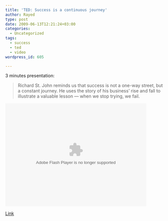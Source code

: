 ```yaml
---
title: 'TED: Success is a continuous journey'
author: Rayed
type: post
date: 2009-06-13T12:21:24+03:00
categories:
  - Uncategorized
tags:
  - success
  - ted
  - video
wordpress_id: 605

---
```

<p>3 minutes presentation:</p>
<blockquote><p>Richard St. John reminds us that success is not a one-way street, but a constant journey. He uses the story of his business&#8217; rise and fall to illustrate a valuable lesson &#8212; when we stop trying, we fail.
</p></blockquote>
<p><object width="446" height="326"><param name="movie" value="http://video.ted.com/assets/player/swf/EmbedPlayer.swf"></param><param name="allowFullScreen" value="true" /><param name="wmode" value="transparent"></param><param name="bgColor" value="#ffffff"></param><param name="flashvars" value="vu=http://video.ted.com/talks/embed/RichardStJohn_2009U-embed_high.flv&#038;su=http://images.ted.com/images/ted/tedindex/embed-posters/RichardStJohn-2009U.embed_thumbnail.jpg&#038;vw=432&#038;vh=240&#038;ap=0&#038;ti=572" /><embed src="http://video.ted.com/assets/player/swf/EmbedPlayer.swf" pluginspace="http://www.macromedia.com/go/getflashplayer" type="application/x-shockwave-flash" wmode="transparent" bgColor="#ffffff" width="446" height="326" allowFullScreen="true" flashvars="vu=http://video.ted.com/talks/embed/RichardStJohn_2009U-embed_high.flv&#038;su=http://images.ted.com/images/ted/tedindex/embed-posters/RichardStJohn-2009U.embed_thumbnail.jpg&#038;vw=432&#038;vh=240&#038;ap=0&#038;ti=572"></embed></object></p>
<p><a href="http://www.ted.com/index.php/talks/richard_st_john_success_is_a_continuous_journey.html">Link</a></p>
